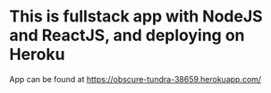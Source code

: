 # This is fullstack app with NodeJS and ReactJS, and deploying on Heroku

App can be found at https://obscure-tundra-38659.herokuapp.com/
